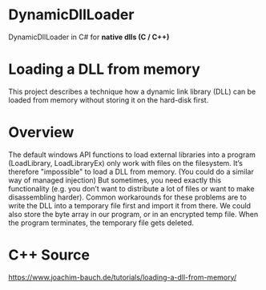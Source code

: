 # DynamicDllLoader
DynamicDllLoader in C# for **native dlls (C / C++)**

# Loading a DLL from memory
This project describes a technique how a dynamic link library (DLL) can be loaded from memory without storing it on the hard-disk first.

# Overview
The default windows API functions to load external libraries into a program (LoadLibrary, LoadLibraryEx) only work with files on the filesystem. It’s therefore "impossible" to load a DLL from memory. (You could do a similar way of managed injection) But sometimes, you need exactly this functionality (e.g. you don’t want to distribute a lot of files or want to make disassembling harder). Common workarounds for these problems are to write the DLL into a temporary file first and import it from there. We could also store the byte array in our program, or in an encrypted temp file. When the program terminates, the temporary file gets deleted.

# C++ Source
https://www.joachim-bauch.de/tutorials/loading-a-dll-from-memory/
